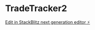 # TradeTracker2

[Edit in StackBlitz next generation editor ⚡️](https://stackblitz.com/~/github.com/fakeneuron/TradeTracker2)
